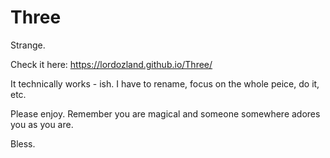 # Three

Strange.  

Check it here:  https://lordozland.github.io/Three/

It technically works - ish.  I have to rename, focus on the whole peice, do it, etc.  

Please enjoy.  Remember you are magical and someone somewhere adores you as you are. 

Bless.